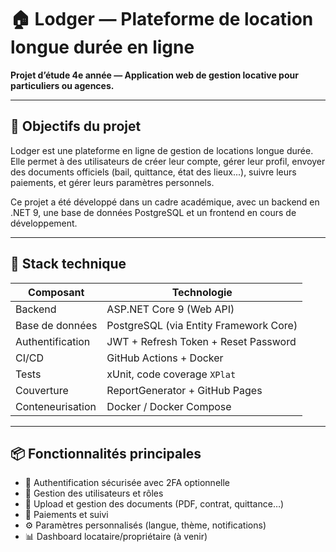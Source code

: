 # 🏠 Lodger — Plateforme de location longue durée en ligne

**Projet d’étude 4e année — Application web de gestion locative pour particuliers ou agences.**

---

## 🚀 Objectifs du projet

Lodger est une plateforme en ligne de gestion de locations longue durée. Elle permet à des utilisateurs de créer leur compte, gérer leur profil, envoyer des documents officiels (bail, quittance, état des lieux...), suivre leurs paiements, et gérer leurs paramètres personnels.

Ce projet a été développé dans un cadre académique, avec un backend en .NET 9, une base de données PostgreSQL et un frontend en cours de développement.

---

## 🧱 Stack technique

| Composant     | Technologie                    |
|---------------|--------------------------------|
| Backend       | ASP.NET Core 9 (Web API)       |
| Base de données | PostgreSQL (via Entity Framework Core) |
| Authentification | JWT + Refresh Token + Reset Password |
| CI/CD         | GitHub Actions + Docker        |
| Tests         | xUnit, code coverage `XPlat`   |
| Couverture    | ReportGenerator + GitHub Pages |
| Conteneurisation | Docker / Docker Compose     |

---

## 📦 Fonctionnalités principales

- 🔐 Authentification sécurisée avec 2FA optionnelle
- 👤 Gestion des utilisateurs et rôles
- 📄 Upload et gestion des documents (PDF, contrat, quittance…)
- 💸 Paiements et suivi
- ⚙️ Paramètres personnalisés (langue, thème, notifications)
- 📊 Dashboard locataire/propriétaire (à venir)
